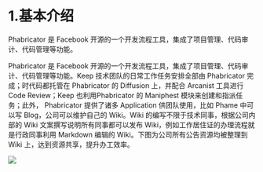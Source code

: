 # 1.基本介绍

Phabricator 是 Facebook 开源的一个开发流程工具，集成了项目管理、代码审计、代码管理等功能。

Phabricator 是 Facebook 开源的一个开发流程工具，集成了项目管理、代码审计、代码管理等功能。Keep 技术团队的日常工作任务安排全部由 Phabricator 完成；时代码都托管在 Phabricator 的 Diffusion 上，并配合 Arcanist 工具进行 Code Review；Keep 也利用Phabricator 的 Maniphest 模块来创建和指派任务；此外， Phabricator 提供了诸多 Application 供团队使用，比如 Phame 中可以写 Blog，公司可以维护自己的 Wiki。Wiki 的编写不限于技术同事，根据公司内部的 Wiki 文案撰写说明所有同事都可以发布 Wiki，例如工作居住证的办理流程就是行政同事利用 Markdown 编辑的 Wiki。下图为公司所有公告资源均被整理到 Wiki 上，达到资源共享，提升办工效率。

![](/static/image/微信图片_20200603140252.jpg)

